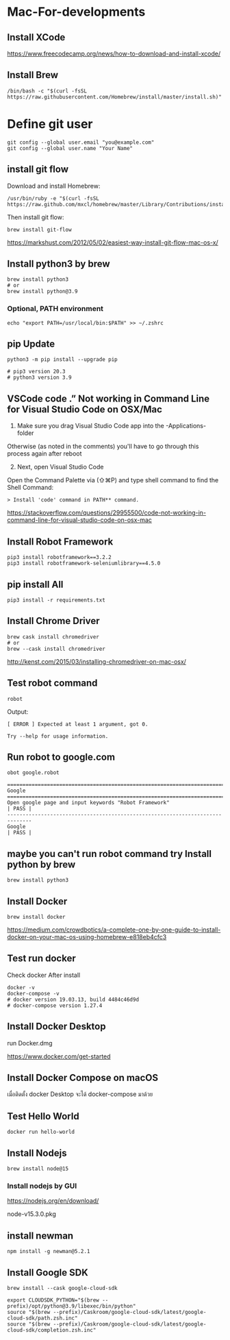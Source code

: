 # Mac-For-developments

## Install XCode

https://www.freecodecamp.org/news/how-to-download-and-install-xcode/


## Install Brew


```
/bin/bash -c "$(curl -fsSL https://raw.githubusercontent.com/Homebrew/install/master/install.sh)"
```


# Define git user
```
git config --global user.email "you@example.com"
git config --global user.name "Your Name"
```
## install git flow 


Download and install Homebrew:


```
/usr/bin/ruby -e "$(curl -fsSL https://raw.github.com/mxcl/homebrew/master/Library/Contributions/install_homebrew.rb)"
```


Then install git flow:

```
brew install git-flow
```


https://markshust.com/2012/05/02/easiest-way-install-git-flow-mac-os-x/


## Install python3 by brew


```
brew install python3
# or
brew install python@3.9

```


### Optional, PATH environment


```
echo "export PATH=/usr/local/bin:$PATH" >> ~/.zshrc

```



## pip Update

```
python3 -m pip install --upgrade pip

# pip3 version 20.3
# python3 version 3.9
```


## VSCode code .” Not working in Command Line for Visual Studio Code on OSX/Mac

1. Make sure you drag Visual Studio Code app into the -Applications- folder

Otherwise (as noted in the comments) you'll have to go through this process again after reboot


2. Next, open Visual Studio Code

Open the Command Palette via (⇧⌘P) and type shell command to find the Shell Command:


```
> Install 'code' command in PATH** command.
```


https://stackoverflow.com/questions/29955500/code-not-working-in-command-line-for-visual-studio-code-on-osx-mac


## Install Robot Framework

```
pip3 install robotframework==3.2.2
pip3 install robotframework-seleniumlibrary==4.5.0
```

## pip install All 

```
pip3 install -r requirements.txt
```

## Install Chrome Driver


```
brew cask install chromedriver
# or
brew --cask install chromedriver
```

http://kenst.com/2015/03/installing-chromedriver-on-mac-osx/


## Test robot command


```
robot
```

Output:

```
[ ERROR ] Expected at least 1 argument, got 0.

Try --help for usage information.
```

## Run robot to google.com

```
obot google.robot
```

```
==============================================================================
Google                                                                        
==============================================================================
Open google page and input keywords "Robot Framework"                 | PASS |
------------------------------------------------------------------------------
Google                                                                | PASS |
```


## maybe you can't run robot command try Install python by brew

```
brew install python3
```


## Install Docker

```
brew install docker

```

https://medium.com/crowdbotics/a-complete-one-by-one-guide-to-install-docker-on-your-mac-os-using-homebrew-e818eb4cfc3


## Test run docker

Check docker After install


```
docker -v
docker-compose -v
# docker version 19.03.13, build 4484c46d9d
# docker-compose version 1.27.4
```


## Install Docker Desktop

run Docker.dmg

https://www.docker.com/get-started


## Install Docker Compose on macOS

เมื่อติดตั้ง docker Desktop จะได้ docker-compose มาด้วย


## Test Hello World


```
docker run hello-world
```


## Install Nodejs


```
brew install node@15
```


### Install nodejs by GUI 


https://nodejs.org/en/download/


node-v15.3.0.pkg



## install newman

```
npm install -g newman@5.2.1
```


## Install Google SDK


```
brew install --cask google-cloud-sdk

export CLOUDSDK_PYTHON="$(brew --prefix)/opt/python@3.9/libexec/bin/python"
source "$(brew --prefix)/Caskroom/google-cloud-sdk/latest/google-cloud-sdk/path.zsh.inc"
source "$(brew --prefix)/Caskroom/google-cloud-sdk/latest/google-cloud-sdk/completion.zsh.inc"

```
